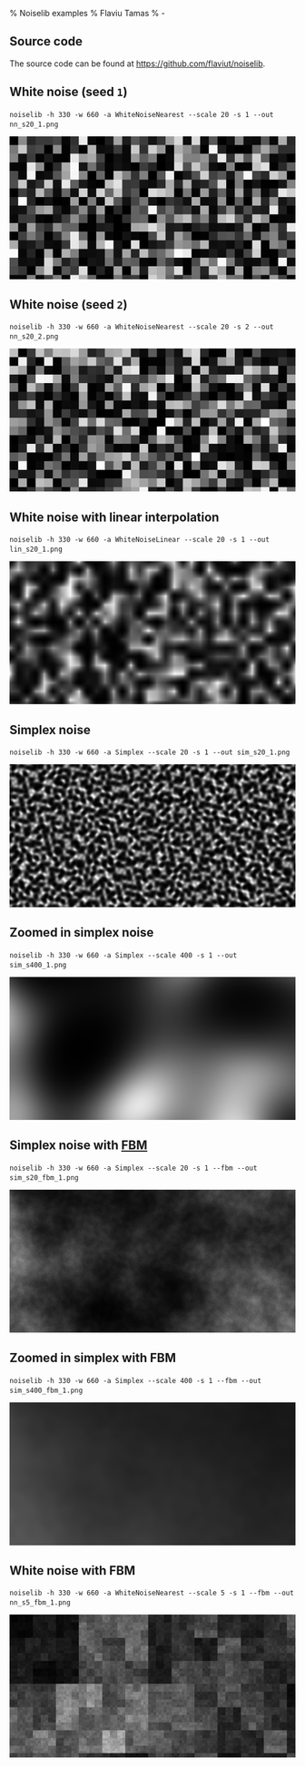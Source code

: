% Noiselib examples
% Flaviu Tamas
% -

## Source code
The source code can be found at <https://github.com/flaviut/noiselib>.

## White noise (seed `1`)

`noiselib -h 330 -w 660 -a WhiteNoiseNearest --scale 20 -s 1 --out nn_s20_1.png`

![](img/nn_s20_1.png)

## White noise (seed `2`)

`noiselib -h 330 -w 660 -a WhiteNoiseNearest --scale 20 -s 2 --out nn_s20_2.png`

![](img/nn_s20_2.png)

## White noise with linear interpolation

`noiselib -h 330 -w 660 -a WhiteNoiseLinear --scale 20 -s 1 --out lin_s20_1.png`

![](img/lin_s20_1.png)

## Simplex noise

`noiselib -h 330 -w 660 -a Simplex --scale 20 -s 1 --out sim_s20_1.png`

![](img/sim_s20_1.png)

## Zoomed in simplex noise

`noiselib -h 330 -w 660 -a Simplex --scale 400 -s 1 --out sim_s400_1.png`

![](img/sim_s400_1.png)

## Simplex noise with [FBM](https://en.wikipedia.org/wiki/Fractional_Brownian_motion)

`noiselib -h 330 -w 660 -a Simplex --scale 20 -s 1 --fbm --out sim_s20_fbm_1.png`

![](img/sim_s20_fbm_1.png)

## Zoomed in simplex with FBM

`noiselib -h 330 -w 660 -a Simplex --scale 400 -s 1 --fbm --out sim_s400_fbm_1.png`

![](img/sim_s400_fbm_1.png)

## White noise with FBM

`noiselib -h 330 -w 660 -a WhiteNoiseNearest --scale 5 -s 1 --fbm --out nn_s5_fbm_1.png`

![](img/nn_s5_fbm_1.png)

